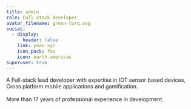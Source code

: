 ```yaml
---
title: admin
role: Full stack developer
avatar_filename: green-turq.svg
social:
  - display:
      header: false
    link: yoav.xyz
    icon_pack: fas
    icon: earth-americas
superuser: true
---
```

<!--StartFragment-->

A Full-stack lead developer with expertise in IOT sensor based devices,\
Cross platform mobile applications and gamification.\
\
More than 17 years of professional experience in development. 

<!--EndFragment-->